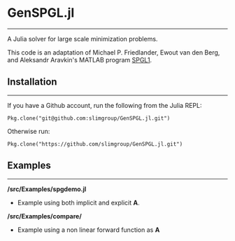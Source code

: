 # GenSPGL.jl
---
A Julia solver for large scale minimization problems. 

This code is an adaptation of Michael P. Friedlander, Ewout van den Berg, and Aleksandr Aravkin's MATLAB program [SPGL1](http://www.cs.ubc.ca/~mpf/spgl1/). 

## Installation
---
If you have a Github account, run the following from the Julia REPL:

    Pkg.clone("git@github.com:slimgroup/GenSPGL.jl.git")

Otherwise run: 

    Pkg.clone("https://github.com/slimgroup/GenSPGL.jl.git")

## Examples
---
**/src/Examples/spgdemo.jl**
* Example using both implicit and explicit **__A__**.

**/src/Examples/compare/**
* Example using a non linear forward function as **__A__**

